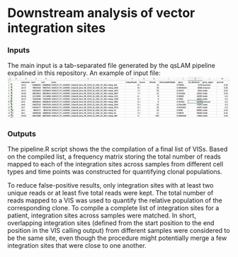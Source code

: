 # Downstream analysis of vector integration sites


### Inputs
The main input is a tab-separated file generated by the qsLAM pipeline expalined in this repository. 
An example of input file:
![picture2](./img/sample_input.png)

### Outputs
The pipeline.R script shows the the compilation of a final list of VISs. Based on the compiled list, a frequency matrix storing the total number of reads mapped to each of the integration sites across samples from different cell types and time points was constructed for quantifying clonal populations.

To reduce false-positive results, only integration sites with at least two unique reads or at least five total reads were kept. The total number of reads mapped to a VIS was used to quantify the relative population of the corresponding clone. To compile a complete list of integration sites for a patient, integration sites across samples were matched. In short, overlapping integration sites (defined from the start position to the end position in the VIS calling output) from different samples were considered to be the same site, even though the procedure might potentially merge a few integration sites that were close to one another. 
